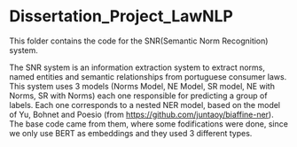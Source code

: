 # Dissertation_Project_LawNLP
This folder contains the code for the SNR(Semantic Norm Recognition) system. 

The SNR system is an information extraction system to extract norms, named entities and semantic relationships from portuguese consumer laws. This system uses 3 models (Norms Model, NE Model, SR model, NE with Norms, SR with Norms) each one responsible for predicting a group of labels. Each one corresponds to a nested NER model, based on the model of Yu, Bohnet and Poesio (from https://github.com/juntaoy/biaffine-ner). The base code came from them, where some fodifications were done, since we only use BERT as embeddings and they used 3 different types.


